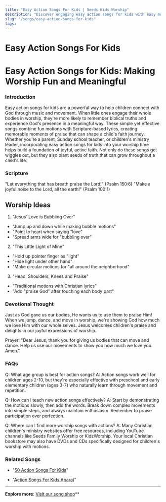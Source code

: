 ```yaml
---
title: "Easy Action Songs For Kids | Seeds Kids Worship"
description: "Discover engaging easy action songs for kids with easy motions and biblical lessons. Perfect for children's worship, Sunday school, and family devotions."
slug: "/songs/easy-action-songs-for-kids"
tags:
---
```


# Easy Action Songs For Kids

# Easy Action Songs for Kids: Making Worship Fun and Meaningful

### Introduction
Easy action songs for kids are a powerful way to help children connect with God through music and movement. When little ones engage their whole bodies in worship, they're more likely to remember biblical truths and experience God's presence in a meaningful way. These simple yet effective songs combine fun motions with Scripture-based lyrics, creating memorable moments of praise that can shape a child's faith journey. Whether you're a parent, Sunday school teacher, or children's ministry leader, incorporating easy action songs for kids into your worship time helps build a foundation of joyful, active faith. Not only do these songs get wiggles out, but they also plant seeds of truth that can grow throughout a child's life.

### Scripture
"Let everything that has breath praise the Lord!" (Psalm 150:6)
"Make a joyful noise to the Lord, all the earth!" (Psalm 100:1)

## Worship Ideas
1. "Jesus' Love is Bubbling Over"
- "Jump up and down while making bubble motions"
- "Point to heart when saying "love"
- "Spread arms wide for "bubbling over"

2. "This Little Light of Mine"
- "Hold up pointer finger as "light"
- "Hide light under other hand"
- "Make circular motions for "all around the neighborhood"

3. "Head, Shoulders, Knees and Praise"
- "Traditional motions with Christian lyrics"
- "Add "praise God" after touching each body part"

### Devotional Thought
Just as God gave us our bodies, He wants us to use them to praise Him! When we jump, dance, and move in worship, we're showing God how much we love Him with our whole selves. Jesus welcomes children's praise and delights in our joyful expressions of worship.

Prayer: "Dear Jesus, thank you for giving us bodies that can move and dance. Help us use our movements to show you how much we love you. Amen."

### FAQs
Q: What age group is best for action songs?
A: Action songs work well for children ages 2-10, but they're especially effective with preschool and early elementary children (ages 3-7) who naturally learn through movement and repetition.

Q: How can I teach new action songs effectively?
A: Start by demonstrating the motions slowly, then add the words. Break down complex movements into simple steps, and always maintain enthusiasm. Remember to praise participation over perfection.

Q: Where can I find more worship songs with actions?
A: Many Christian children's ministry websites offer free resources, including YouTube channels like Seeds Family Worship or KidzWorship. Your local Christian bookstore may also have DVDs and CDs specifically designed for children's worship with motions.

### Related Songs

- "[50 Action Songs For Kids](/songs/50-action-songs-for-kids/)"

- "[Action Songs For Kids Aparat](/songs/action-songs-for-kids-aparat/)"

---

**Explore more:** [Visit our song shop](https://seedskidsworship.com/shop)**

<!-- Schema Markup -->
<script type="application/ld+json">
{
  "@context": "https://schema.org",
  "@type": "MusicRecording",
  "name": "Easy Action Songs For Kids",
  "byArtist": {
    "@type": "MusicGroup",
    "name": "Seeds Kids Worship"
  },
  "isFamilyFriendly": true,
  "url": "https://seedskidsworship.com/songs/easy-action-songs-for-kids/"
}
</script>